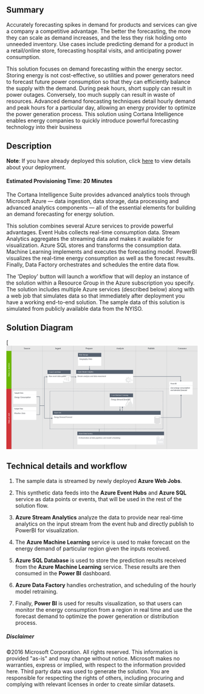 ## Summary

Accurately forecasting spikes in demand for products and services can give a company a competitive advantage. The better the forecasting, the more they can scale as demand increases, and the less they risk holding onto unneeded inventory. Use cases include predicting demand for a product in a retail/online store, forecasting hospital visits, and anticipating power consumption.

This solution focuses on demand forecasting within the energy sector. Storing energy is not cost-effective, so utilities and power generators need to forecast future power consumption so that they can efficiently balance the supply with the demand. During peak hours, short supply can result in power outages. Conversely, too much supply can result in waste of resources. Advanced demand forecasting techniques detail hourly demand and peak hours for a particular day, allowing an energy provider to optimize the power generation process. This solution using Cortana Intelligence enables energy companies to quickly introduce powerful forecasting technology into their business

## Description
**Note**: If you have already deployed this solution, click [here](ProvideLinkHere) to view details about your deployment.
#### Estimated Provisioning Time: 20 Minutes

The Cortana Intelligence Suite provides advanced analytics tools through Microsoft Azure — data ingestion, data storage, data processing and advanced analytics components — all of the essential elements for building an demand forecasting for energy solution.

This solution combines several Azure services to provide powerful advantages. Event Hubs collects real-time consumption data. Stream Analytics aggregates the streaming data and makes it available for visualization. Azure SQL stores and transforms the consumption data. Machine Learning implements and executes the forecasting model. PowerBI visualizes the real-time energy consumption as well as the forecast results. Finally, Data Factory orchestrates and schedules the entire data flow.

The 'Deploy' button will launch a workflow that will deploy an instance of the solution within a Resource Group in the Azure subscription you specify. The solution includes multiple Azure services (described below) along with a web job that simulates data so that immediately after deployment you have a working end-to-end solution. The sample data of this solution is simulated from publicly available data from the NYISO.

## Solution Diagram
[![Solution Diagram](Figures/energyforecastingdiagram.png)

## Technical details and workflow
1.	The sample data is streamed by newly deployed **Azure Web Jobs**.

2.	This synthetic data feeds into the **Azure Event Hubs** and **Azure SQL** service as data points or events, that will be used in the rest of the solution flow.

3.	**Azure Stream Analytics** analyze the data to provide near real-time analytics on the input stream from the event hub and directly publish to PowerBI for visualization.

4.	The **Azure Machine Learning** service is used to make forecast on the energy demand of particular region given the inputs received.

5.	**Azure SQL Database** is used to store the prediction results received from the **Azure Machine Learning** service. These results are then consumed in the **Power BI** dashboard.

6. **Azure Data Factory** handles orchestration, and scheduling of the hourly model retraining.

7.	Finally, **Power BI** is used for results visualization, so that users can monitor the energy consumption from a region in real time and use the forecast demand to optimize the power generation or distribution process.

##### Disclaimer
©2016 Microsoft Corporation. All rights reserved.  This information is provided "as-is" and may change without notice. Microsoft makes no warranties, express or implied, with respect to the information provided here.  Third party data was used to generate the solution.  You are responsible for respecting the rights of others, including procuring and complying with relevant licenses in order to create similar datasets.
